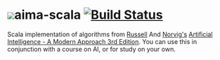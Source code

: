 # ![](https://github.com/aimacode/aima-java/blob/gh-pages/aima3e/images/aima3e.jpg)aima-scala [![Build Status](https://travis-ci.org/aimacode/aima-scala.svg?branch=master)](https://travis-ci.org/aimacode/aima-scala)
Scala implementation of algorithms from [Russell](http://www.cs.berkeley.edu/~russell/) And [Norvig's](http://www.norvig.com/) [Artificial Intelligence - A Modern Approach 3rd Edition](http://aima.cs.berkeley.edu/). You can use this in conjunction with a course on AI, or for study on your own.
